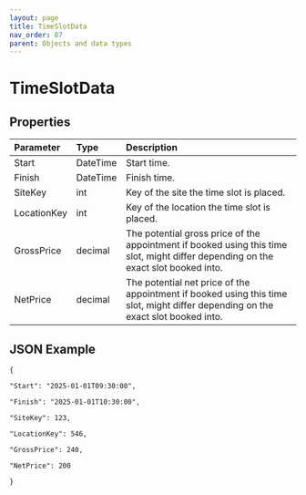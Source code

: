```yaml
---
layout: page
title: TimeSlotData
nav_order: 87
parent: Objects and data types
---
```


# TimeSlotData

## Properties

| Parameter | Type   | Description                                                 |
|:----------|:-------|:------------------------------------------------------------|
| Start | DateTime | Start time. |
| Finish | DateTime | Finish time. |
| SiteKey | int | Key of the site the time slot is placed. |
| LocationKey | int | Key of the location the time slot is placed. |
| GrossPrice | decimal | The potential gross price of the appointment if booked using this time slot, might differ depending on the exact slot booked into. |
| NetPrice | decimal | The potential net price of the appointment if booked using this time slot, might differ depending on the exact slot booked into. |

## JSON Example

```
{

"Start": "2025-01-01T09:30:00",

"Finish": "2025-01-01T10:30:00",

"SiteKey": 123,

"LocationKey": 546,

"GrossPrice": 240,

"NetPrice": 200

}
```
